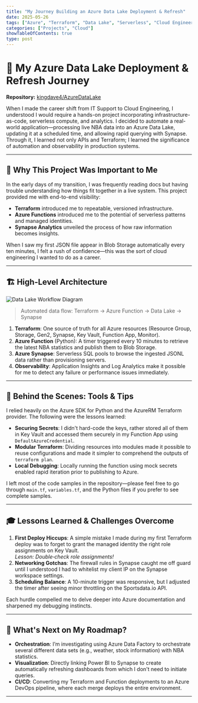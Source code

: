 ```yaml
---
title: "My Journey Building an Azure Data Lake Deployment & Refresh"
date: 2025-05-26
tags: ["Azure", "Terraform", "Data Lake", "Serverless", "Cloud Engineering", "Python", "Synapse"]
categories: ["Projects", "Cloud"]
showTableOfContents: true
type: post
---
```



# 🚀 My Azure Data Lake Deployment & Refresh Journey

**Repository:** [kingdave4/AzureDataLake](https://github.com/kingdave4/AzureDataLake)

When I made the career shift from IT Support to Cloud Engineering, I understood I would require a hands-on project incorporating infrastructure-as-code, serverless compute, and analytics. I decided to automate a real-world application—processing live NBA data into an Azure Data Lake, updating it at a scheduled time, and allowing rapid querying with Synapse. Through it, I learned not only APIs and Terraform; I learned the significance of automation and observability in production systems.

---

## 🌟 Why This Project Was Important to Me

In the early days of my transition, I was frequently reading docs but having trouble understanding how things fit together in a live system. This project provided me with end-to-end visibility:

- **Terraform** introduced me to repeatable, versioned infrastructure.
- **Azure Functions** introduced me to the potential of serverless patterns and managed identities.
- **Synapse Analytics** unveiled the process of how raw information becomes insights.

When I saw my first JSON file appear in Blob Storage automatically every ten minutes, I felt a rush of confidence—this was the sort of cloud engineering I wanted to do as a career.

---

## 🏗️ High-Level Architecture

![Data Lake Workflow Diagram](/images/Datalake_Workflow_Diagram.png)

> Automated data flow: Terraform → Azure Function → Data Lake → Synapse

1. **Terraform**: One source of truth for all Azure resources (Resource Group, Storage, Gen2, Synapse, Key Vault, Function App, Monitor).
2. **Azure Function** (Python): A timer triggered every 10 minutes to retrieve the latest NBA statistics and publish them to Blob Storage.
3. **Azure Synapse**: Serverless SQL pools to browse the ingested JSONL data rather than provisioning servers.
4. **Observability**: Application Insights and Log Analytics make it possible for me to detect any failure or performance issues immediately.

---

## 🔧 Behind the Scenes: Tools & Tips

I relied heavily on the Azure SDK for Python and the AzureRM Terraform provider. The following were the lessons learned:

- **Securing Secrets**: I didn't hard-code the keys, rather stored all of them in Key Vault and accessed them securely in my Function App using `DefaultAzureCredential`.
- **Modular Terraform**: Dividing resources into modules made it possible to reuse configurations and made it simpler to comprehend the outputs of `terraform plan`.
- **Local Debugging**: Locally running the function using mock secrets enabled rapid iteration prior to publishing to Azure.

I left most of the code samples in the repository—please feel free to go through `main.tf`, `variables.tf`, and the Python files if you prefer to see complete samples.

---

## 🎓 Lessons Learned & Challenges Overcome

1. **First Deploy Hiccups**: A simple mistake I made during my first Terraform deploy was to forget to grant the managed identity the right role assignments on Key Vault.  
   _Lesson: Double‑check role assignments!_
2. **Networking Gotchas**: The firewall rules in Synapse caught me off guard until I understood I had to whitelist my client IP on the Synapse workspace settings.
3. **Scheduling Balance**: A 10-minute trigger was responsive, but I adjusted the timer after seeing minor throttling on the Sportsdata.io API.

Each hurdle compelled me to delve deeper into Azure documentation and sharpened my debugging instincts.

---

## 🚀 What's Next on My Roadmap?

- **Orchestration**: I’m investigating using Azure Data Factory to orchestrate several different data sets (e.g., weather, stock information) with NBA statistics.
- **Visualization**: Directly linking Power BI to Synapse to create automatically refreshing dashboards from which I don't need to initiate queries.
- **CI/CD**: Converting my Terraform and Function deployments to an Azure DevOps pipeline, where each merge deploys the entire environment.
---
